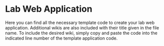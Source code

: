 # Lab Web Application
Here you can find all the necessary template code to create your lab web application.  Additional wikis are also included with their title given in the file name.  To include the desired wiki, simply copy and paste the code into the indicated line number of the template application code.
